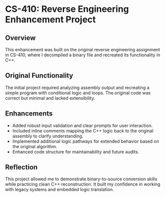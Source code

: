 # CS-410: Reverse Engineering Enhancement Project

## Overview
This enhancement was built on the original reverse engineering assignment in CS-410, where I decompiled a binary file and recreated its functionality in C++.

## Original Functionality
The initial project required analyzing assembly output and recreating a simple program with conditional logic and loops. The original code was correct but minimal and lacked extensibility.

## Enhancements
- Added robust input validation and clear prompts for user interaction.
- Included inline comments mapping the C++ logic back to the original assembly to clarify understanding.
- Implemented additional logic pathways for extended behavior based on the original algorithm.
- Enhanced code structure for maintainability and future audits.

## Reflection
This project allowed me to demonstrate binary-to-source conversion skills while practicing clean C++ reconstruction. It built my confidence in working with legacy systems and embedded logic translation.
